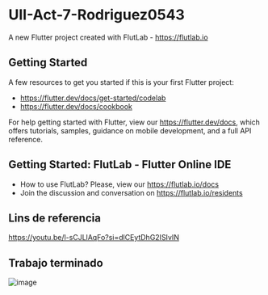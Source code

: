 # UII-Act-7-Rodriguez0543

A new Flutter project created with FlutLab - https://flutlab.io

## Getting Started

A few resources to get you started if this is your first Flutter project:

- https://flutter.dev/docs/get-started/codelab
- https://flutter.dev/docs/cookbook

For help getting started with Flutter, view our
https://flutter.dev/docs, which offers tutorials,
samples, guidance on mobile development, and a full API reference.

## Getting Started: FlutLab - Flutter Online IDE

- How to use FlutLab? Please, view our https://flutlab.io/docs
- Join the discussion and conversation on https://flutlab.io/residents

## Lins de referencia

https://youtu.be/l-sCJLlAqFo?si=dlCEytDhG2ISIvIN

## Trabajo terminado 

![image](https://github.com/OneDavidrdz131/UIIACT7RODRIGUEZ0543/assets/143547422/41100e71-a048-4e4b-89c9-322d79ec6268)

